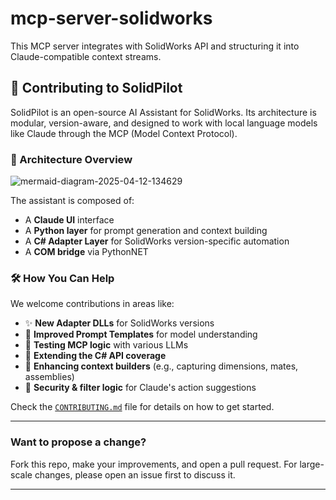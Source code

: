 # mcp-server-solidworks
 This MCP server integrates with SolidWorks API and structuring it into Claude-compatible context streams.
 ## 🚀 Contributing to SolidPilot

SolidPilot is an open-source AI Assistant for SolidWorks. Its architecture is modular, version-aware, and designed to work with local language models like Claude through the MCP (Model Context Protocol).

### 🧩 Architecture Overview
![mermaid-diagram-2025-04-12-134629](https://github.com/user-attachments/assets/f86fd00c-a16a-4998-bf6d-6abee3951b22)


The assistant is composed of:
- A **Claude UI** interface
- A **Python layer** for prompt generation and context building
- A **C# Adapter Layer** for SolidWorks version-specific automation
- A **COM bridge** via PythonNET

### 🛠️ How You Can Help

We welcome contributions in areas like:

- ✨ **New Adapter DLLs** for SolidWorks versions
- 🧠 **Improved Prompt Templates** for model understanding
- 🧪 **Testing MCP logic** with various LLMs
- 🧰 **Extending the C# API coverage**
- 🧾 **Enhancing context builders** (e.g., capturing dimensions, mates, assemblies)
- 🔐 **Security & filter logic** for Claude's action suggestions

Check the [`CONTRIBUTING.md`](CONTRIBUTING.md) file for details on how to get started.

---

### Want to propose a change?  

Fork this repo, make your improvements, and open a pull request. For large-scale changes, please open an issue first to discuss it.

---

